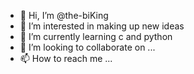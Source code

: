 - 👋 Hi, I’m @the-biKing
- 👀 I’m interested in making up new ideas
- 🌱 I’m currently learning c and python
- 💞️ I’m looking to collaborate on ...
- 📫 How to reach me ...

<!---
the-biKing/the-biKing is a ✨ special ✨ repository because its `README.md` (this file) appears on your GitHub profile.
You can click the Preview link to take a look at your changes.
--->
